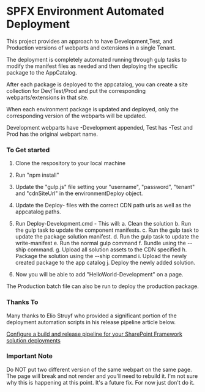 # SPFX Environment Automated Deployment

This project provides an approach to have Development,Test, and Production versions of webparts and extensions in a single Tenant.

The deployment is completely automated running through gulp tasks to modify the manifest files as needed and then deploying the specific package to the AppCatalog.

After each package is deployed to the appcatalog, you can create a site collection for Dev/Test/Prod and put the corresponding webparts/extensions in that site.

When each environment package is updated and deployed, only the corresponding version of the webparts will be updated.

Development webparts have -Development appended, Test has -Test and Prod has the original webpart name.


### To Get started

1.  Clone the respository to your local machine
2.  Run "npm install"
3.  Update the "gulp.js" file setting your "username", "password", "tenant" and "cdnSiteUrl" in the environmentDeploy object.
4.  Update the Deploy- files with the correct CDN path urls as well as the appcatalog paths.
5.  Run Deploy-Development.cmd
        - This will:
            a.  Clean the solution
            b.  Run the gulp task to update the component manifests.
            c.  Run the gulp task to update the package solution manifest.
            d.  Run the gulp task to update the write-manifest
            e.  Run the normal gulp command
            f.  Bundle using the --ship command.
            g.  Upload all solution assets to the CDN specified
            h.  Package the solution using the --ship command
            i.  Upload the newly created package to the app catalog
            j.  Deploy the newly added solution.

6.  Now you will be able to add "HelloWorld-Development" on a page.  

The Production batch file can also be run to deploy the production package.

### Thanks To

Many thanks to Elio Struyf who provided a significant portion of the deployment automation scripts in his release pipeline article below.

[Configure a build and release pipeline for your SharePoint Framework solution deployments](https://www.eliostruyf.com/configure-a-build-and-release-pipeline-for-your-sharepoint-framework-solution-deployments//)



### Important Note

Do NOT put two different version of the same webpart on the same page.  The page will break and not render and you'll need to rebuild it.  I'm not sure why this is happening at this point.  It's a future fix.  For now just don't do it.